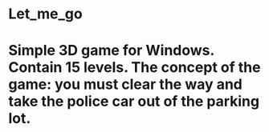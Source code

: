 # Let_me_go
# Simple 3D game for Windows. Contain 15 levels. The concept of the game: you must clear the way and take the police car out of the parking lot.
